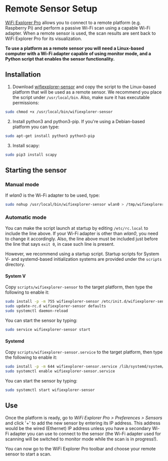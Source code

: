 # Remote Sensor Setup

[WiFi Explorer Pro](https://www.intuitibits.com/products/wifi-explorer-pro) allows you to connect to a remote platform (e.g. Raspberry Pi) and perform a passive Wi-Fi scan using a capable Wi-Fi adapter. When a remote sensor is used, the scan results are sent back to WiFi Explorer Pro for its visualization.

**To use a platform as a remote sensor you will need a Linux-based computer with a Wi-Fi adapter capable of using monitor mode, and a Python script that enables the sensor functionality.**

## Installation

1. Download [wifiexplorer-sensor](../master/wifiexplorer-sensor) and copy the script to the Linux-based platform that will be used as a remote sensor. We recommend you place the script under ```/usr/local/bin```. Also, make sure it has executable permissions: 

```bash
sudo chmod +x /usr/local/bin/wifiexplorer-sensor
```

2. Install python3 and python3-pip. If you're using a Debian-based platform you can type: 

```bash
sudo apt-get install python3 python3-pip
```

3. Install scapy:

```bash
sudo pip3 install scapy
```

## Starting the sensor

### Manual mode

If _wlan0_ is the Wi-Fi adapter to be used, type: 

```bash
sudo nohup /usr/local/bin/wifiexplorer-sensor wlan0 > /tmp/wifiexplorer-sensor.log 2>&1 &
```

### Automatic mode

You can make the script launch at startup by editing ```/etc/rc.local``` to include the line above. If your Wi-Fi adapter is other than _wlan0_, you need to change it accordingly. Also, the line above must be included just before the line that says ```exit 0```, in case such line is present.

However, we recommend using a startup script. Startup scripts for System V- and systemd-based initialization systems are provided under the ```scripts``` directory.

#### System V

Copy ```scripts/wifiexplorer-sensor``` to the target platform, then type the following to enable it:
  
```bash
sudo install -p -m 755 wifiexplorer-sensor /etc/init.d/wifiexplorer-sensor
sudo update-rc.d wifiexplorer-sensor defaults
sudo systemctl daemon-reload
```

You can start the sensor by typing:
  
```bash
sudo service wifiexplorer-sensor start
```

#### Systemd

Copy ```scripts/wifiexplorer-sensor.service``` to the target platform, then type the following to enable it:
  
```bash
sudo install -p -m 644 wifiexplorer-sensor.service /lib/systemd/system/wifiexplorer-sensor.service
sudo systemctl enable wifiexplorer-sensor.service
```

You can start the sensor by typing:
  
```bash
sudo systemctl start wifiexplorer-sensor
```

## Use

Once the platform is ready, go to _WiFi Explorer Pro > Preferences > Sensors_ and click '+' to add the new sensor by entering its IP address. This address would be the wired (Ethernet) IP address unless you have a secondary Wi-Fi adapter you can use to connect to the sensor (the Wi-Fi adapter used for scanning will be switched to monitor mode while the scan is in progress!).

You can now go to the WiFi Explorer Pro toolbar and choose your remote sensor to start a scan.
